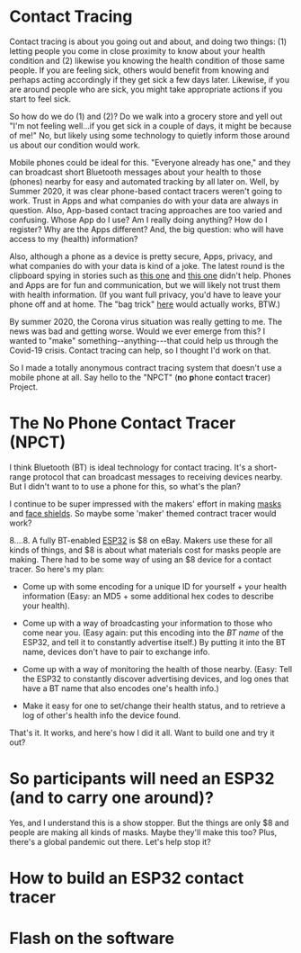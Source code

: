 # Contact Tracing

Contact tracing is about you going out and about, and doing two things: (1) letting people you come in close proximity to know about your health condition and (2) likewise you knowing the health condition of those same people. If you are feeling sick, others would benefit from knowing and perhaps acting accordingly if they get sick a few days later.  Likewise, if you are around people who are sick, you might take appropriate actions if you start to feel sick.

So how do we do (1) and (2)?  Do we walk into a grocery store and yell out "I'm not feeling well...if you get sick in a couple of days, it might be because of me!" No, but likely using some technology to quietly inform those around us about our condition would work.

Mobile phones could be ideal for this. "Everyone already has one," and they can broadcast short Bluetooth messages about your health to those (phones) nearby for easy and automated tracking by all later on. Well, by Summer 2020, it was clear phone-based contact tracers weren't going to work. Trust in Apps and what companies do with your data are always in question. Also, App-based contact tracing approaches are too varied and confusing. Whose App do I use? Am I really doing anything? How do I register?  Why are the Apps different? And, the big question: who will have access to my (health) information? 

Also, although a phone as a device is pretty secure, Apps, privacy, and what companies do with your data is kind of a joke.  The latest round is the clipboard spying in stories such as [this one](https://www.computing.co.uk/news/4017082/tiktok-spying-clipboard-researchers-warn-iphone-users) and [this one](https://www.forbes.com/sites/daveywinder/2020/07/04/apple-ios-14-catches-microsofts-linkedin-spying-on-clipboard-tiktok-apps-privacy-iphone-ipad-macbook/#ecac5085896e) didn't help. Phones and Apps are for fun and communication, but we will likely not trust them with health information. (If you want full privacy, you'd have to leave your phone off and at home. The "bag trick" [here](https://youtu.be/s3poKUuvtyM?t=55) would actually works, BTW.)

By summer 2020, the Corona virus situation was really getting to me. The news was bad and getting worse.  Would we ever emerge from this?  I wanted to "make"  something--anything---that could help us through the Covid-19 crisis. Contact tracing can help, so I thought I'd work on that.

So I made a totally anonymous contract tracing system that doesn't use a mobile phone at all. Say hello to the "NPCT" (**n**o **p**hone **c**ontact **t**racer) Project.

# The No Phone Contact Tracer (NPCT)

I think Bluetooth (BT) is ideal technology for contact tracing. It's a short-range protocol that can broadcast messages to receiving devices nearby. But I didn't want to to use a phone for this, so what's the plan?

I continue to be super impressed with the makers' effort in making [masks](https://www.makethemasks.com) and [face shields](https://www.prusaprinters.org/prints/25857-prusa-face-shield). So maybe some 'maker' themed contract tracer would work?  

$8....$8. A fully BT-enabled [ESP32](https://esp32.com) is $8 on eBay. Makers use these for all kinds of things, and $8 is about what materials cost for masks people are making.  There had to be some way of using an $8 device for a contact tracer.  So here's my plan:

* Come up with some encoding for a unique ID for yourself + your health information (Easy: an MD5 + some additional hex codes to describe your health).

* Come up with a way of broadcasting your information to those who come near you.  (Easy again: put this encoding into the *BT name* of the ESP32, and tell it to constantly advertise itself.)  By putting it into the BT name, devices don't have to pair to exchange info.

* Come up with a way of monitoring the health of those nearby.  (Easy: Tell the ESP32 to constantly discover advertising devices, and log ones that have a BT name that also encodes one's health info.) 

* Make it easy for one to set/change their health status, and to retrieve a log of other's health info the device found.

That's it. It works, and here's how I did it all. Want to build one and try it out?

# So participants will need an ESP32 (and to carry one around)?

Yes, and I understand this is a show stopper.  But the things are only $8 and people are making all kinds of masks. Maybe they'll make this too? Plus, there's a global pandemic out there. Let's help stop it?


# How to build an ESP32 contact tracer

# Flash on the software






